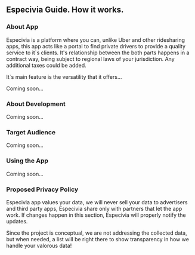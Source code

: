 ## Especivia Guide. How it works.

### About App

Especivia is a platform where you can, unlike Uber and other ridesharing apps, this app acts like a portal to find private drivers to provide a quality service to it`s clients. It's relationship between the both parts happens in a contract way, being subject to regional laws of your jurisdiction. Any additional taxes could be added. 

It`s main feature is the versatility that it offers...

Coming soon...

### About Development

Coming soon...

### Target Audience

Coming soon...

### Using the App

Coming soon...

### Proposed Privacy Policy

Especivia app values your data, we will never sell your data to advertisers and third party apps, Especivia share only with partners that let the app work. If changes happen in this section, Especivia will properly notify the updates. 

Since the project is conceptual, we are not addressing the collected data, but when needed, a list will be right there to show transparency in how we handle your valorous data!


